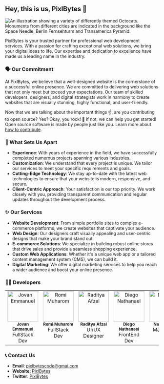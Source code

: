 ## Hey, this is us, PixlBytes 👋

![An illustration showing a variety of differently themed Octocats. Monuments from different cities are indicated in the background like the Space Needle, Berlin Fernsehturm and Transamerica Pyramid.](https://user-images.githubusercontent.com/3369400/133268513-5bfe2f93-4402-42c9-a403-81c9e86934b6.jpeg)

PixlBytes is your trusted partner for professional web development services. With a passion for crafting exceptional web solutions, we bring your digital ideas to life. Our expertise and dedication to excellence have made us a leading name in the industry.

### 🗣️ Our Commitment

At PixlBytes, we believe that a well-designed website is the cornerstone of a successful online presence. We are committed to delivering web solutions that not only meet but exceed your expectations. Our team of skilled developers, designers, and digital strategists work in harmony to create websites that are visually stunning, highly functional, and user-friendly.

Now that we are talking about the important things ☝️, are you contributing to open source? Yes? Okay, you rock! 🎸 If not, we can help you get started! Open source software is made by people just like you. Learn more about [how to contribute](https://opensource.guide/).

### 🦦 What Sets Us Apart

- **Experience**: With years of experience in the field, we have successfully completed numerous projects spanning various industries.
- **Customization**: We understand that every project is unique. We tailor our services to meet your specific requirements and goals.
- **Cutting-Edge Technology**: We stay up-to-date with the latest web technologies to ensure that your website is modern, responsive, and secure.
- **Client-Centric Approach**: Your satisfaction is our top priority. We work closely with you, providing transparent communication and regular updates throughout the development process.

### ✨ Our Services

- **Website Development**: From simple portfolio sites to complex e-commerce platforms, we create websites that captivate your audience.
- **Web Design**: Our designers craft visually appealing and user-centric designs that make your brand stand out.
- **E-commerce Solutions**: We specialize in building robust online stores that drive sales and provide a seamless shopping experience.
- **Custom Web Applications**: Whether it's a unique web app or a tailored content management system (CMS), we can build it.
- **Digital Marketing**: We offer digital marketing services to help you reach a wider audience and boost your online presence.

### 👨‍💻 Developers
<table>
  <tbody>
    <tr>
      <td align="center" valign="top" width="14.28%"><a href="https://github.com/zonxen"><img src="https://avatars.githubusercontent.com/u/127174698?v=4" width="100px;" alt="Jovan Emmanuel"/><br /><sub><b>Jovan Emmanuel</b></sub></a><br />FullStack Dev</td>
      <td align="center" valign="top" width="14.28%"><a href="https://github.com/leuthra"><img src="https://avatars.githubusercontent.com/u/121702894?v=4" width="100px;" alt="Romi Muharom"/><br /><sub><b>Romi Muharom</b></sub></a><br />FullStack Dev</td>
      <td align="center" valign="top" width="14.28%"><a href="https://github.com/Rdtzprn"><img src="https://avatars.githubusercontent.com/u/111118603?v=4" width="100px;" alt="Raditya Afzal"/><br /><sub><b>Raditya Afzal</b></sub></a><br />UI/UX Designer</td>
      <td align="center" valign="top" width="14.28%"><a href="https://github.com/DiegoNathanael"><img src="https://avatars.githubusercontent.com/u/108560477?v=4" width="100px;" alt="Diego Nathanael"/><br /><sub><b>Diego Nathanael</b></sub></a><br />FrontEnd Dev</td>
      <td align="center" valign="top" width="14.28%"><a href="https://github.com/Nangskuy"><img src="https://avatars.githubusercontent.com/u/119390724?v=4" width="100px;" alt="Nanang Ali"/><br /><sub><b>Nanang Ali</b></sub></a><br />Marketing</td>
    </tr>
  </tbody>
</table>

### 📞 Contact Us

- **Email**: pixlbytescode@gmai.com
- **Website**: [PixlBytes](pixelby.online)
- **Twitter**: [PixlBytes](https://twitter.com/PixlBytes)
